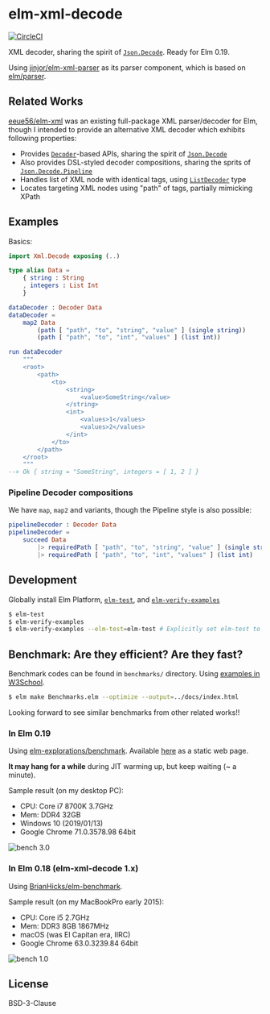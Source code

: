 # elm-xml-decode

[![CircleCI][cc]](https://circleci.com/gh/ymtszw/elm-xml-decode/tree/master)

[cc]: https://circleci.com/gh/ymtszw/elm-xml-decode/tree/master.svg?style=svg

XML decoder, sharing the spirit of [`Json.Decode`][jd]. Ready for Elm 0.19.

Using [jinjor/elm-xml-parser][exp] as its parser component, which is based on [elm/parser][ep].

[jd]: https://github.com/elm/json
[exp]: http://github.com/jinjor/elm-xml-parser
[ep]: https://github.com/elm/parser

## Related Works

[eeue56/elm-xml][ex] was an existing full-package XML parser/decoder for Elm,
though I intended to provide an alternative XML decoder which exhibits following properties:

- Provides [`Decoder`][de]-based APIs, sharing the spirit of [`Json.Decode`][jd]
- Also provides DSL-styled decoder compositions, sharing the sprits of [`Json.Decode.Pipeline`][jdp]
- Handles list of XML node with identical tags, using [`ListDecoder`][ld] type
- Locates targeting XML nodes using "path" of tags, partially mimicking XPath

[ex]: https://github.com/eeue56/elm-xml
[de]: https://package.elm-lang.org/packages/ymtszw/elm-xml-decode/latest/Xml-Decode#Decoder
[jdp]: https://package.elm-lang.org/packages/NoRedInk/elm-decode-pipeline/latest/Json-Decode-Pipeline
[ld]: https://package.elm-lang.org/packages/ymtszw/elm-xml-decode/latest/Xml-Decode#ListDecoder

## Examples

Basics:

```elm
import Xml.Decode exposing (..)

type alias Data =
    { string : String
    , integers : List Int
    }

dataDecoder : Decoder Data
dataDecoder =
    map2 Data
        (path [ "path", "to", "string", "value" ] (single string))
        (path [ "path", "to", "int", "values" ] (list int))

run dataDecoder
    """
    <root>
        <path>
            <to>
                <string>
                    <value>SomeString</value>
                </string>
                <int>
                    <values>1</values>
                    <values>2</values>
                </int>
            </to>
        </path>
    </root>
    """
--> Ok { string = "SomeString", integers = [ 1, 2 ] }
```

### Pipeline Decoder compositions

We have `map`, `map2` and variants, though the Pipeline style is also possible:

```elm
pipelineDecoder : Decoder Data
pipelineDecoder =
    succeed Data
        |> requiredPath [ "path", "to", "string", "value" ] (single string)
        |> requiredPath [ "path", "to", "int", "values" ] (list int)
```

## Development

Globally install Elm Platform, [`elm-test`](https://github.com/rtfeldman/node-test-runner),
and [`elm-verify-examples`](https://github.com/stoeffel/elm-verify-examples)

```sh
$ elm-test
$ elm-verify-examples
$ elm-verify-examples --elm-test=elm-test # Explicitly set elm-test to use, if particular elm-test version has some issues
```

## Benchmark: Are they efficient? Are they fast?

Benchmark codes can be found in `benchmarks/` directory.
Using [examples in W3School](https://www.w3schools.com/xml/xml_examples.asp).

```sh
$ elm make Benchmarks.elm --optimize --output=../docs/index.html
```

Looking forward to see similar benchmarks from other related works!!

### In Elm 0.19

Using [elm-explorations/benchmark](https://github.com/elm-explorations/benchmark).
Available [here](https://ymtszw.github.io/elm-xml-decode/) as a static web page.

**It may hang for a while** during JIT warming up, but keep waiting (~ a minute).

Sample result (on my desktop PC):

- CPU: Core i7 8700K 3.7GHz
- Mem: DDR4 32GB
- Windows 10 (2019/01/13)
- Google Chrome 71.0.3578.98 64bit

![bench 3.0](https://raw.githubusercontent.com/ymtszw/elm-xml-decode/master/benchmarks/result3.0.png)

### In Elm 0.18 (elm-xml-decode 1.x)

Using [BrianHicks/elm-benchmark](https://github.com/BrianHicks/elm-benchmark).

Sample result (on my MacBookPro early 2015):

- CPU: Core i5 2.7GHz
- Mem: DDR3 8GB 1867MHz
- macOS (was El Capitan era, IIRC)
- Google Chrome 63.0.3239.84 64bit

![bench 1.0](https://raw.githubusercontent.com/ymtszw/elm-xml-decode/master/benchmarks/result1.0.png)

## License

BSD-3-Clause
